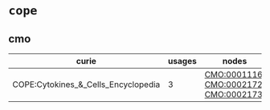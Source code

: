# `cope`

## cmo

| curie                               |   usages | nodes                                                                                                                                                                           |
|-------------------------------------|----------|---------------------------------------------------------------------------------------------------------------------------------------------------------------------------------|
| COPE:Cytokines_&_Cells_Encyclopedia |        3 | [CMO:0001116](http://purl.obolibrary.org/obo/CMO_0001116), [CMO:0002172](http://purl.obolibrary.org/obo/CMO_0002172), [CMO:0002173](http://purl.obolibrary.org/obo/CMO_0002173) |

